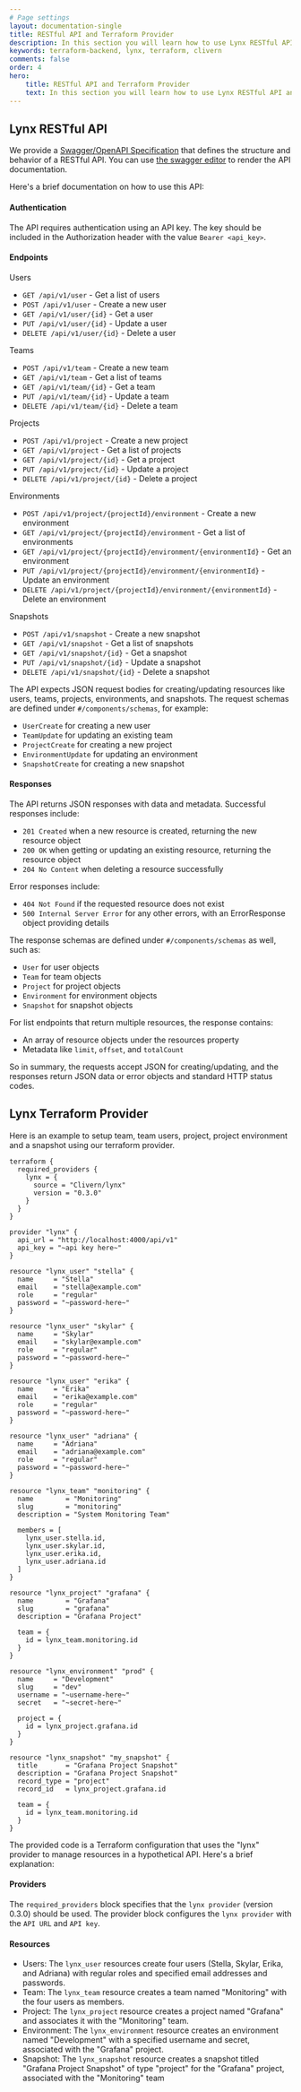 ```yaml
---
# Page settings
layout: documentation-single
title: RESTful API and Terraform Provider
description: In this section you will learn how to use Lynx RESTful API and the terraform provider to automate the boring stuff.
keywords: terraform-backend, lynx, terraform, clivern
comments: false
order: 4
hero:
    title: RESTful API and Terraform Provider
    text: In this section you will learn how to use Lynx RESTful API and the terraform provider to automate the boring stuff.
---
```


## Lynx RESTful API

We provide a [Swagger/OpenAPI Specification](https://raw.githubusercontent.com/Clivern/Lynx/main/api.yml) that defines the structure and behavior of a RESTful API. You can use [the swagger editor](https://editor.swagger.io/) to render the API documentation.

Here's a brief documentation on how to use this API:

#### Authentication

The API requires authentication using an API key. The key should be included in the Authorization header with the value `Bearer <api_key>`.

#### Endpoints

Users

- `GET /api/v1/user` - Get a list of users
- `POST /api/v1/user` - Create a new user
- `GET /api/v1/user/{id}` - Get a user
- `PUT /api/v1/user/{id}` - Update a user
- `DELETE /api/v1/user/{id}` - Delete a user

Teams

- `POST /api/v1/team` - Create a new team
- `GET /api/v1/team` - Get a list of teams
- `GET /api/v1/team/{id}` - Get a team
- `PUT /api/v1/team/{id}` - Update a team
- `DELETE /api/v1/team/{id}` - Delete a team

Projects

- `POST /api/v1/project` - Create a new project
- `GET /api/v1/project` - Get a list of projects
- `GET /api/v1/project/{id}` - Get a project
- `PUT /api/v1/project/{id}` - Update a project
- `DELETE /api/v1/project/{id}` - Delete a project

Environments

- `POST /api/v1/project/{projectId}/environment` - Create a new environment
- `GET /api/v1/project/{projectId}/environment` - Get a list of environments
- `GET /api/v1/project/{projectId}/environment/{environmentId}` - Get an environment
- `PUT /api/v1/project/{projectId}/environment/{environmentId}` - Update an environment
- `DELETE /api/v1/project/{projectId}/environment/{environmentId}` - Delete an environment

Snapshots

- `POST /api/v1/snapshot` - Create a new snapshot
- `GET /api/v1/snapshot` - Get a list of snapshots
- `GET /api/v1/snapshot/{id}` - Get a snapshot
- `PUT /api/v1/snapshot/{id}` - Update a snapshot
- `DELETE /api/v1/snapshot/{id}` - Delete a snapshot


The API expects JSON request bodies for creating/updating resources like users, teams, projects, environments, and snapshots. The request schemas are defined under `#/components/schemas`, for example:

- `UserCreate` for creating a new user
- `TeamUpdate` for updating an existing team
- `ProjectCreate` for creating a new project
- `EnvironmentUpdate` for updating an environment
- `SnapshotCreate` for creating a new snapshot

#### Responses

The API returns JSON responses with data and metadata. Successful responses include:

- `201 Created` when a new resource is created, returning the new resource object
- `200 OK` when getting or updating an existing resource, returning the resource object
- `204 No Content` when deleting a resource successfully

Error responses include:

- `404 Not Found` if the requested resource does not exist
- `500 Internal Server Error` for any other errors, with an ErrorResponse object providing details

The response schemas are defined under `#/components/schemas` as well, such as:

- `User` for user objects
- `Team` for team objects
- `Project` for project objects
- `Environment` for environment objects
- `Snapshot` for snapshot objects

For list endpoints that return multiple resources, the response contains:

- An array of resource objects under the resources property
- Metadata like `limit`, `offset`, and `totalCount`

So in summary, the requests accept JSON for creating/updating, and the responses return JSON data or error objects and standard HTTP status codes.


## Lynx Terraform Provider

Here is an example to setup team, team users, project, project environment and a snapshot using our terraform provider.

```
terraform {
  required_providers {
    lynx = {
      source = "Clivern/lynx"
      version = "0.3.0"
    }
  }
}

provider "lynx" {
  api_url = "http://localhost:4000/api/v1"
  api_key = "~api key here~"
}

resource "lynx_user" "stella" {
  name     = "Stella"
  email    = "stella@example.com"
  role     = "regular"
  password = "~password-here~"
}

resource "lynx_user" "skylar" {
  name     = "Skylar"
  email    = "skylar@example.com"
  role     = "regular"
  password = "~password-here~"
}

resource "lynx_user" "erika" {
  name     = "Erika"
  email    = "erika@example.com"
  role     = "regular"
  password = "~password-here~"
}

resource "lynx_user" "adriana" {
  name     = "Adriana"
  email    = "adriana@example.com"
  role     = "regular"
  password = "~password-here~"
}

resource "lynx_team" "monitoring" {
  name        = "Monitoring"
  slug        = "monitoring"
  description = "System Monitoring Team"

  members = [
    lynx_user.stella.id,
    lynx_user.skylar.id,
    lynx_user.erika.id,
    lynx_user.adriana.id
  ]
}

resource "lynx_project" "grafana" {
  name        = "Grafana"
  slug        = "grafana"
  description = "Grafana Project"

  team = {
    id = lynx_team.monitoring.id
  }
}

resource "lynx_environment" "prod" {
  name     = "Development"
  slug     = "dev"
  username = "~username-here~"
  secret   = "~secret-here~"

  project = {
    id = lynx_project.grafana.id
  }
}

resource "lynx_snapshot" "my_snapshot" {
  title       = "Grafana Project Snapshot"
  description = "Grafana Project Snapshot"
  record_type = "project"
  record_id   = lynx_project.grafana.id

  team = {
    id = lynx_team.monitoring.id
  }
}
```

The provided code is a Terraform configuration that uses the "lynx" provider to manage resources in a hypothetical API. Here's a brief explanation:


#### Providers

The `required_providers` block specifies that the `lynx provider` (version 0.3.0) should be used. The provider block configures the `lynx provider` with the `API URL` and `API key`.


#### Resources

- Users: The `lynx_user` resources create four users (Stella, Skylar, Erika, and Adriana) with regular roles and specified email addresses and passwords.
- Team: The `lynx_team` resource creates a team named "Monitoring" with the four users as members.
- Project: The `lynx_project` resource creates a project named "Grafana" and associates it with the "Monitoring" team.
- Environment: The `lynx_environment` resource creates an environment named "Development" with a specified username and secret, associated with the "Grafana" project.
- Snapshot: The `lynx_snapshot` resource creates a snapshot titled "Grafana Project Snapshot" of type "project" for the "Grafana" project, associated with the "Monitoring" team
